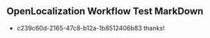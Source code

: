 ## OpenLocalization Workflow Test MarkDown
* c239c60d-2165-47c8-b12a-1b8512406b83 
thanks!<!--HONumber=Mar16_HO3-->
